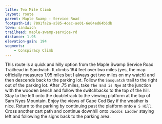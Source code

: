 ```yaml
---
title: Two Mile Climb
layout: route
parent: Maple Swamp - Service Road
footpath-id: 7891fa2a-a585-4cec-ae01-6e04ed64b6db
town: sandwich
trailhead: maple-swamp-service-rd
distance: 1.95
elevation-gain: 194
segments:
    - Conspiracy Climb
---
```

This route is a quick and hilly option from the Maple Swamp Service Road Trailhead in Sandwich. It climbs 194 feet over two miles (yes, the map officially measures 1.95 miles but I always get two miles on my watch) and then descends back to the parking lot. Follow the ```Sasquatch``` trail to the right out of the parking lot. After .75 miles, take ```The End is Nye``` at the junction with the wooden bench and follow the switchbacks to the top of the hill. Stay to the left onto the doubletrack to the viewing platform at the top of Sam Nyes Mountain. Enjoy the views of Cape Cod Bay if the weather is nice. Return to the parking by continuing past the platform onto ```W S Hill```. Cross another cart path and continue downhill onto ```Jacobs Ladder``` staying left and following the signs back to the parking area.
